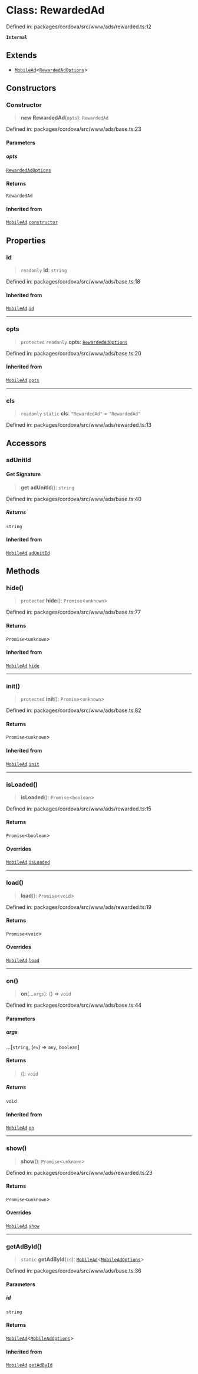 # Class: RewardedAd

Defined in: packages/cordova/src/www/ads/rewarded.ts:12

**`Internal`**

## Extends

- [`MobileAd`](MobileAd.md)\<[`RewardedAdOptions`](../interfaces/RewardedAdOptions.md)\>

## Constructors

### Constructor

> **new RewardedAd**(`opts`): `RewardedAd`

Defined in: packages/cordova/src/www/ads/base.ts:23

#### Parameters

##### opts

[`RewardedAdOptions`](../interfaces/RewardedAdOptions.md)

#### Returns

`RewardedAd`

#### Inherited from

[`MobileAd`](MobileAd.md).[`constructor`](MobileAd.md#constructor)

## Properties

### id

> `readonly` **id**: `string`

Defined in: packages/cordova/src/www/ads/base.ts:18

#### Inherited from

[`MobileAd`](MobileAd.md).[`id`](MobileAd.md#id)

***

### opts

> `protected` `readonly` **opts**: [`RewardedAdOptions`](../interfaces/RewardedAdOptions.md)

Defined in: packages/cordova/src/www/ads/base.ts:20

#### Inherited from

[`MobileAd`](MobileAd.md).[`opts`](MobileAd.md#opts)

***

### cls

> `readonly` `static` **cls**: `"RewardedAd"` = `"RewardedAd"`

Defined in: packages/cordova/src/www/ads/rewarded.ts:13

## Accessors

### adUnitId

#### Get Signature

> **get** **adUnitId**(): `string`

Defined in: packages/cordova/src/www/ads/base.ts:40

##### Returns

`string`

#### Inherited from

[`MobileAd`](MobileAd.md).[`adUnitId`](MobileAd.md#adunitid)

## Methods

### hide()

> `protected` **hide**(): `Promise`\<`unknown`\>

Defined in: packages/cordova/src/www/ads/base.ts:77

#### Returns

`Promise`\<`unknown`\>

#### Inherited from

[`MobileAd`](MobileAd.md).[`hide`](MobileAd.md#hide)

***

### init()

> `protected` **init**(): `Promise`\<`unknown`\>

Defined in: packages/cordova/src/www/ads/base.ts:82

#### Returns

`Promise`\<`unknown`\>

#### Inherited from

[`MobileAd`](MobileAd.md).[`init`](MobileAd.md#init)

***

### isLoaded()

> **isLoaded**(): `Promise`\<`boolean`\>

Defined in: packages/cordova/src/www/ads/rewarded.ts:15

#### Returns

`Promise`\<`boolean`\>

#### Overrides

[`MobileAd`](MobileAd.md).[`isLoaded`](MobileAd.md#isloaded)

***

### load()

> **load**(): `Promise`\<`void`\>

Defined in: packages/cordova/src/www/ads/rewarded.ts:19

#### Returns

`Promise`\<`void`\>

#### Overrides

[`MobileAd`](MobileAd.md).[`load`](MobileAd.md#load)

***

### on()

> **on**(...`args`): () => `void`

Defined in: packages/cordova/src/www/ads/base.ts:44

#### Parameters

##### args

...\[`string`, (`ev`) => `any`, `boolean`\]

#### Returns

> (): `void`

##### Returns

`void`

#### Inherited from

[`MobileAd`](MobileAd.md).[`on`](MobileAd.md#on)

***

### show()

> **show**(): `Promise`\<`unknown`\>

Defined in: packages/cordova/src/www/ads/rewarded.ts:23

#### Returns

`Promise`\<`unknown`\>

#### Overrides

[`MobileAd`](MobileAd.md).[`show`](MobileAd.md#show)

***

### getAdById()

> `static` **getAdById**(`id`): [`MobileAd`](MobileAd.md)\<[`MobileAdOptions`](../type-aliases/MobileAdOptions.md)\>

Defined in: packages/cordova/src/www/ads/base.ts:36

#### Parameters

##### id

`string`

#### Returns

[`MobileAd`](MobileAd.md)\<[`MobileAdOptions`](../type-aliases/MobileAdOptions.md)\>

#### Inherited from

[`MobileAd`](MobileAd.md).[`getAdById`](MobileAd.md#getadbyid)

